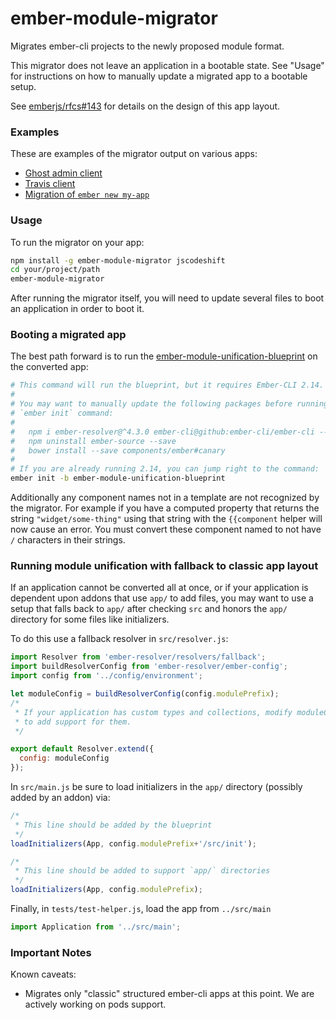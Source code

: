 # ember-module-migrator

Migrates ember-cli projects to the newly proposed module format.

This migrator does not leave an application in a bootable state. See "Usage"
for instructions on how to manually update a migrated app to a bootable
setup.

See [emberjs/rfcs#143](https://github.com/emberjs/rfcs/pull/143) for details
on the design of this app layout.

### Examples

These are examples of the migrator output on various apps:

* [Ghost admin client](https://github.com/rwjblue/--ghost-modules-sample/tree/grouped-collections/src)
* [Travis client](https://github.com/rwjblue/--travis-modules-sample/tree/modules/src)
* [Migration of `ember new my-app`](https://github.com/rwjblue/--new-app-blueprint/tree/modules/src)

### Usage

To run the migrator on your app:

```sh
npm install -g ember-module-migrator jscodeshift
cd your/project/path
ember-module-migrator
```

After running the migrator itself, you will need to update several files
to boot an application in order to boot it.

### Booting a migrated app

The best path forward is to run the
[ember-module-unification-blueprint](https://github.com/emberjs/ember-module-unification-blueprint)
on the converted app:

```sh
# This command will run the blueprint, but it requires Ember-CLI 2.14.
#
# You may want to manually update the following packages before running the
# `ember init` command:
#
#   npm i ember-resolver@^4.3.0 ember-cli@github:ember-cli/ember-cli --save-dev
#   npm uninstall ember-source --save
#   bower install --save components/ember#canary
#
# If you are already running 2.14, you can jump right to the command:
ember init -b ember-module-unification-blueprint
```
Additionally any component names not in a template are not recognized by the
migrator. For example if you have a computed property that returns the
string `"widget/some-thing"` using that string with the `{{component` helper
will now cause an error. You must convert these component named to not have `/`
characters in their strings.

### Running module unification with fallback to classic app layout

If an application cannot be converted all at once, or if your application is
dependent upon addons that use `app/` to add files, you may want to use
a setup that falls back to `app/` after checking `src` and honors the `app/`
directory for some files like initializers.

To do this use a fallback resolver in `src/resolver.js`:

```js
import Resolver from 'ember-resolver/resolvers/fallback';
import buildResolverConfig from 'ember-resolver/ember-config';
import config from '../config/environment';

let moduleConfig = buildResolverConfig(config.modulePrefix);
/*
 * If your application has custom types and collections, modify moduleConfig here
 * to add support for them.
 */

export default Resolver.extend({
  config: moduleConfig
});
```

In `src/main.js` be sure to load initializers in the `app/` directory
(possibly added by an addon) via:

```js
/*
 * This line should be added by the blueprint
 */
loadInitializers(App, config.modulePrefix+'/src/init');

/*
 * This line should be added to support `app/` directories
 */
loadInitializers(App, config.modulePrefix);
```

Finally, in `tests/test-helper.js`, load the app from `../src/main`

```js
import Application from '../src/main';
```

### Important Notes

Known caveats:

* Migrates only "classic" structured ember-cli apps at this point. We are
  actively working on pods support.
